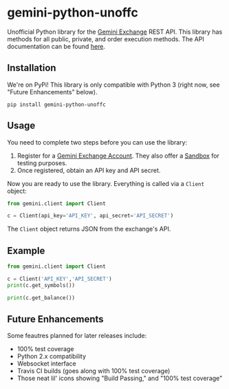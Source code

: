 # gemini-python-unoffc
Unofficial Python library for the [Gemini Exchange](https://gemini.com) REST API.  This library has methods for all public, private, and order execution methods.  The API documentation can be found [here](https://docs.gemini.com/rest-api/).

Installation
------------
We're on PyPi!  This library is only compatible with Python 3 (right now, see "Future Enhancements" below).

```
pip install gemini-python-unoffc
```

Usage
-----
You need to complete two steps before you can use the library:

1. Register for a [Gemini Exchange Account](https://exchange.gemini.com/register). They also offer a [Sandbox](https://exchange.sandbox.gemini.com/register) for testing purposes.
2. Once registered, obtain an API key and API secret.

Now you are ready to use the library.  Everything is called via a `Client` object:

```python
from gemini.client import Client

c = Client(api_key='API_KEY', api_secret='API_SECRET')
```

The `Client` object returns JSON from the exchange's API.  

Example
--------
```python
from gemini.client import Client

c = Client('API_KEY','API_SECRET')
print(c.get_symbols())

print(c.get_balance())
```

Future Enhancements
-------------------
Some feautres planned for later releases include:
- 100% test coverage
- Python 2.x compatibility
- Websocket interface
- Travis CI builds (goes along with 100% test coverage)
- Those neat lil' icons showing "Build Passing," and "100% test coverage"

